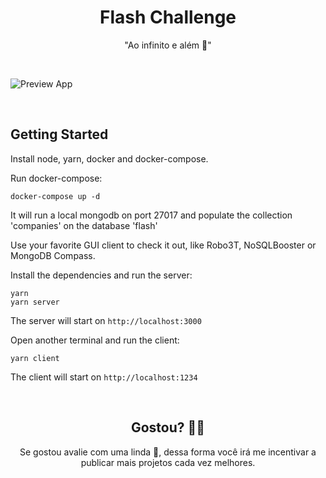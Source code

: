 <h1 align="center">
  Flash Challenge
</h1>

<div align="center">
 "Ao infinito e além 🚀"
</div>

&nbsp;

![Preview App](https://i.imgur.com/85nCx36.gif)

&nbsp;

## Getting Started

Install node, yarn, docker and docker-compose.

Run docker-compose:

```shell
docker-compose up -d
```

It will run a local mongodb on port 27017 and populate the collection 'companies' on the database 'flash'

Use your favorite GUI client to check it out, like Robo3T, NoSQLBooster or MongoDB Compass.

Install the dependencies and run the server:

```shell
yarn
yarn server
```

The server will start on `http://localhost:3000`

Open another terminal and run the client:

```shell
yarn client
```

The client will start on `http://localhost:1234`

&nbsp;

<h2 align="center">
 Gostou? 🥳🚀
</h2>

<div align="center">
 Se gostou avalie com uma linda 🌟, dessa forma você irá me incentivar a publicar mais projetos cada vez melhores.
</div>
